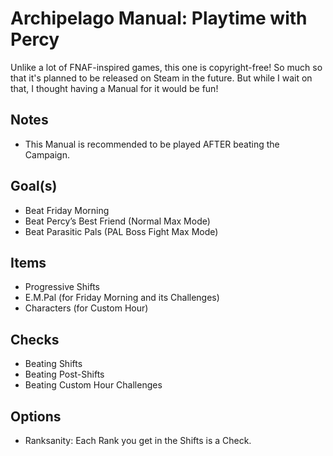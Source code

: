 # Archipelago Manual: Playtime with Percy
Unlike a lot of FNAF-inspired games, this one is copyright-free! So much so that it's planned to be released on Steam in the future. But while I wait on that, I thought having a Manual for it would be fun!
## Notes
- This Manual is recommended to be played AFTER beating the Campaign.
## Goal(s)
- Beat Friday Morning
- Beat Percy’s Best Friend (Normal Max Mode)
- Beat Parasitic Pals (PAL Boss Fight Max Mode)
## Items
- Progressive Shifts
- E.M.Pal (for Friday Morning and its Challenges)
- Characters (for Custom Hour)
## Checks
- Beating Shifts
- Beating Post-Shifts
- Beating Custom Hour Challenges
## Options
- Ranksanity: Each Rank you get in the Shifts is a Check.
